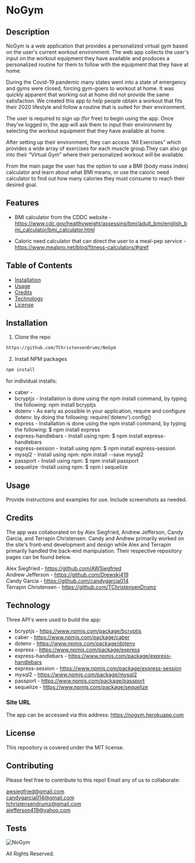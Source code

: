 # NoGym

## Description 

NoGym is a web application that provides a personalized virtual gym based on the user's current workout environment. The web app collects the user's input on the workout equipment they have available and produces a personalized routine for them to follow with the equipment that they have at home. 
 
During the Covid-19 pandemic many states went into a state of emergency and gyms were closed, forcing gym-goers to workout at home. It was quickly apparent that working out at home did not provide the same satisfaction. We created this app to help people obtain a workout that fits their 2020 lifestyle and follow a routine that is suited for their environment. 
 
The user is required to sign up (for free) to begin using the app. Once they’ve logged in, the app will ask them to input their environment by selecting the workout equipment that they have available at home. 
 
After setting up their environment, they can access “All Exercises” which provides a wide array of exercises for each muscle group.They can also go into their “Virtual Gym” where their personalized workout will be available.
 
From the main page the user has the option to use a BMI (body mass index) calculator and learn about what BMI means, or use the caloric need calculator to find out how many calories they must consume to reach their desired goal. 


## Features
* BMI calculator from the CDDC website - https://www.cdc.gov/healthyweight/assessing/bmi/adult_bmi/english_bmi_calculator/bmi_calculator.html <br/>

* Caloric need calculator that can direct the user to a meal-pep service - https://www.mealpro.net/blog/fitness-calculators/#gref


## Table of Contents 
* [Installation](#installation)
* [Usage](#usage)
* [Credits](#credits)
* [Technology](#technology)
* [License](#license)


## Installation

1. Clone the repo
```sh
https://github.com/TChristensenDrumz/NoGym
```

2. Install NPM packages
```sh
npm install
```
 for individual installs: 
* caber -
* bcryptjs - Installation is done using the npm install command, by typing the following: npm install bcryptjs<br/>
* dotenv - As early as possible in your application, require and configure dotenv. by doing the following: require('dotenv').config() <br/>
* express - Installation is done using the npm install command, by typing the following:  $ npm install express <br/>
* express-handlebars - Install using npm: $ npm install express-handlebars <br/> 
* express-session - Install using npm: $ npm install express-session <br/>
* mysql2 - Install using npm: npm install --save mysql2 <br/>
* passport - Install using npm: $ npm install passport <br/> 
* sequelize -Install using npm: $ npm i sequelize <br/>


## Usage 

Provide instructions and examples for use. Include screenshots as needed. 


## Credits

The app was collaborated on by Alex Siegfried, Andrew Jefferson, Candy Garcia, and Terrapin Christensen. Candy and Andrew primarily worked on the site's front-end development and design while Alex and Terrapin primarily handled the back-end manipulation. Their respective repository pages can be found below.

Alex Siegfried - https://github.com/AWSiegfried <br/>
Andrew Jefferson - https://github.com/Drewski419 <br/>
Candy Garcia - https://github.com/candygarcia014 <br/>
Terrapin Christensen - https://github.com/TChristensenDrumz <br/>

## Technology
Three API's were used to build the app: <br />

* bcryptjs - https://www.npmjs.com/package/bcryptjs <br/> 
* caber - https://www.npmjs.com/package/caber <br/>
* dotenv - https://www.npmjs.com/package/dotenv <br/>
* express - https://www.npmjs.com/package/express <br/> 
* express-handlebars - https://www.npmjs.com/package/express-handlebars <br/> 
* express-session - https://www.npmjs.com/package/express-session <br/> 
* mysql2 - https://www.npmjs.com/package/mysql2 <br/> 
* passport - https://www.npmjs.com/package/passport <br/> 
* sequelize - https://www.npmjs.com/package/sequelize <br/>

### Site URL
The app can be accessed via this address: https://nogym.herokuapp.com


## License
This repository is covered under the MIT license.


## Contributing
Please feel free to contribute to this repo! Email any of us to collaborate: 

awsiegfried@gmail.com <br/>
candygarcia014@gmail.com <br/>
tchristensendrumz@gmail.com <br/>
ajefferson419@yahoo.com<br/>

## Tests
![NoGym](/public/assets/images/gif/nogymtest.gif)

All Rights Reserved.

